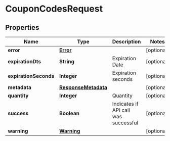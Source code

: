 
# CouponCodesRequest

## Properties
Name | Type | Description | Notes
------------ | ------------- | ------------- | -------------
**error** | [**Error**](Error.md) |  |  [optional]
**expirationDts** | **String** | Expiration Date |  [optional]
**expirationSeconds** | **Integer** | Expiration seconds |  [optional]
**metadata** | [**ResponseMetadata**](ResponseMetadata.md) |  |  [optional]
**quantity** | **Integer** | Quantity |  [optional]
**success** | **Boolean** | Indicates if API call was successful |  [optional]
**warning** | [**Warning**](Warning.md) |  |  [optional]



